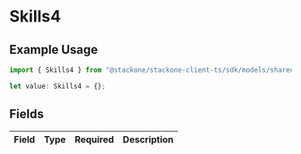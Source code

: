 # Skills4

## Example Usage

```typescript
import { Skills4 } from "@stackone/stackone-client-ts/sdk/models/shared";

let value: Skills4 = {};
```

## Fields

| Field       | Type        | Required    | Description |
| ----------- | ----------- | ----------- | ----------- |